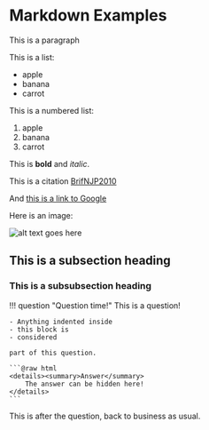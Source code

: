 # Markdown Examples

This is a paragraph

This is a list:

- apple
- banana
- carrot

This is a numbered list:

1. apple
2. banana
3. carrot

This is **bold** and *italic*.

This is a citation [BrifNJP2010](@cite)

And [this is a link to Google](https://google.com/)

Here is an image:

![alt text goes here](https://tinyearth.wisc.edu/wp-content/uploads/2021/10/cropped-512-400x400.png)

## This is a subsection heading

### This is a subsubsection heading

!!! question "Question time!"
    This is a question!

    - Anything indented inside
    - this block is
    - considered

    part of this question.

    ```@raw html
    <details><summary>Answer</summary>
        The answer can be hidden here!
    </details>
    ```

This is after the question, back to business as usual.